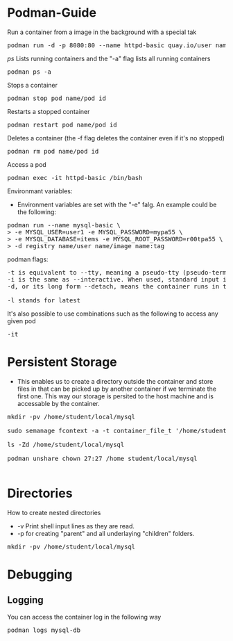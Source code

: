 # Podman-Guide

Run a container from a image in the background with a special tak 
<pre>
podman run -d -p 8080:80 --name httpd-basic quay.io/user_name/httpd-parent:2.4
</pre>

<i>ps</i> Lists running containers and the "-a" flag lists all running containers
<pre>
podman ps -a
</pre>

Stops a container
<pre>
podman stop pod_name/pod_id
</pre>

Restarts a stopped container
<pre>
podman restart pod_name/pod_id
</pre>

Deletes a container (the -f flag deletes the container even if it's no stopped)
<pre>
podman rm pod_name/pod_id
</pre>

Access a pod
<pre>
podman exec -it httpd-basic /bin/bash
</pre>

Environmant variables:
- Environment variables are set with the "-e" falg. An example could be the following: 

<pre>
podman run --name mysql-basic \
> -e MYSQL_USER=user1 -e MYSQL_PASSWORD=mypa55 \
> -e MYSQL_DATABASE=items -e MYSQL_ROOT_PASSWORD=r00tpa55 \
> -d registry_name/user_name/image_name:tag
</pre>

podman flags: 
<pre>
-t is equivalent to --tty, meaning a pseudo-tty (pseudo-terminal) is to be allocated for the container.
-i is the same as --interactive. When used, standard input is kept open into the container.
-d, or its long form --detach, means the container runs in the background (detached). Podman then prints the container id.

-l stands for latest
</pre>

It's also possible to use combinations such as the following to access any given pod 
<pre>
-it
</pre>

# Persistent Storage

- This enables us to create a directory outside the container and store files in that can be picked up by another container if we terminate the first one. This way our storage is persited to the host machine and is accessable by the container.

<pre>
mkdir -pv /home/student/local/mysql

sudo semanage fcontext -a -t container_file_t '/home/student/local/mysql(/.*)?'

ls -Zd /home/student/local/mysql

podman unshare chown 27:27 /home student/local/mysql

</pre>

# Directories
How to create nested directories 
- -v Print shell input lines as they are read.
- -p for creating "parent" and all underlaying "children" folders.
<pre>
mkdir -pv /home/student/local/mysql
</pre>

# Debugging

## Logging 

You can access the container log in the following way
<pre>
podman logs mysql-db
</pre>
